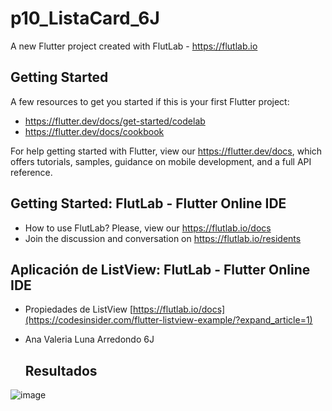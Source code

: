 # p10_ListaCard_6J

A new Flutter project created with FlutLab - https://flutlab.io

## Getting Started

A few resources to get you started if this is your first Flutter project:

- https://flutter.dev/docs/get-started/codelab
- https://flutter.dev/docs/cookbook

For help getting started with Flutter, view our
https://flutter.dev/docs, which offers tutorials,
samples, guidance on mobile development, and a full API reference.

## Getting Started: FlutLab - Flutter Online IDE

- How to use FlutLab? Please, view our https://flutlab.io/docs
- Join the discussion and conversation on https://flutlab.io/residents

## Aplicación de ListView: FlutLab - Flutter Online IDE

- Propiedades de ListView [https://flutlab.io/docs](https://codesinsider.com/flutter-listview-example/?expand_article=1)
- Ana Valeria Luna Arredondo 6J

  ## Resultados

![image](https://github.com/AnaValeriaLunaArredondo1507/p10_ListaVista_6J/assets/143547915/c83ad871-1d68-4521-bc5a-ee3098af5f5b)
